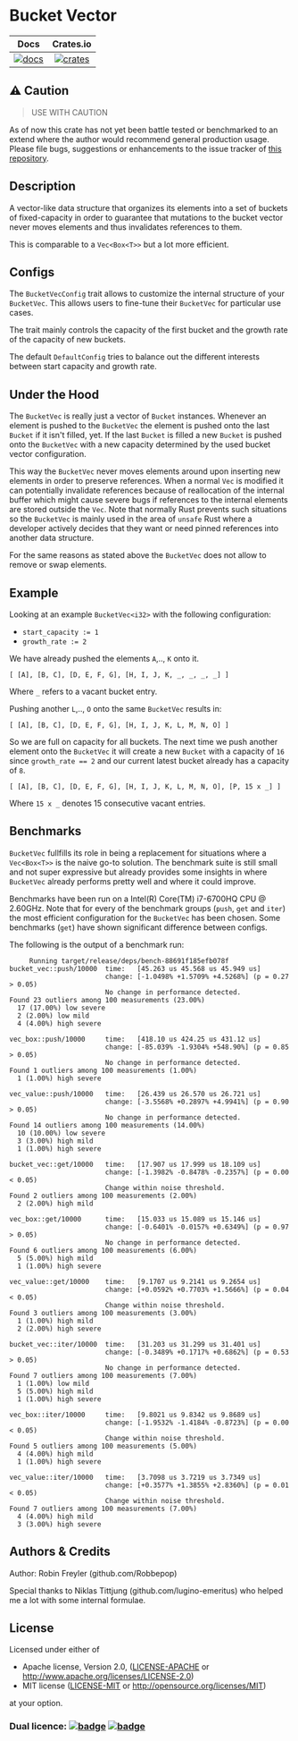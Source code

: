 # Bucket Vector

|       Docs                       |       Crates.io                        |
|:--------------------------------:|:--------------------------------------:|
| [![docs][docs-badge]][docs-link] | [![crates][crates-badge]][crates-link] |

[docs-badge]: https://docs.rs/bucket_vec/badge.svg
[docs-link]: https://docs.rs/bucket_vec
[crates-badge]: https://img.shields.io/crates/v/bucket_vec.svg
[crates-link]: https://crates.io/crates/bucket_vec

## ⚠️ Caution

> USE WITH CAUTION

As of now this crate has not yet been battle tested
or benchmarked to an extend where the author would recommend general production
usage. Please file bugs, suggestions or enhancements to the issue tracker of [this repository](github.com/Robbepop/bucket-vec).

## Description

A vector-like data structure that organizes its elements into a set of buckets
of fixed-capacity in order to guarantee that mutations to the bucket vector
never moves elements and thus invalidates references to them.

This is comparable to a `Vec<Box<T>>` but a lot more efficient.

## Configs

The `BucketVecConfig` trait allows to customize the internal structure of your
`BucketVec`. This allows users to fine-tune their `BucketVec` for particular
use cases.

The trait mainly controls the capacity of the first bucket and the growth rate
of the capacity of new buckets.

The default `DefaultConfig` tries to balance out the different interests
between start capacity and growth rate.

## Under the Hood

The `BucketVec` is really just a vector of `Bucket` instances.
Whenever an element is pushed to the `BucketVec` the element is pushed onto
the last `Bucket` if it isn't filled, yet.
If the last `Bucket` is filled a new `Bucket` is pushed onto the `BucketVec`
with a new capacity determined by the used bucket vector configuration.

This way the `BucketVec` never moves elements around upon inserting new elements
in order to preserve references. When a normal `Vec` is modified it can potentially
invalidate references because of reallocation of the internal buffer which
might cause severe bugs if references to the internal elements are stored
outside the `Vec`. Note that normally Rust prevents such situations so the
`BucketVec` is mainly used in the area of `unsafe` Rust where a developer
actively decides that they want or need pinned references into another data
structure.

For the same reasons as stated above the `BucketVec` does not allow to remove
or swap elements.

## Example

Looking at an example `BucketVec<i32>` with the following configuration:

- `start_capacity := 1`
- `growth_rate := 2`

We have already pushed the elements `A`,.., `K` onto it.

```
[ [A], [B, C], [D, E, F, G], [H, I, J, K, _, _, _, _] ]
```

Where `_` refers to a vacant bucket entry.

Pushing another `L`,.., `O` onto the same `BucketVec` results in:

```
[ [A], [B, C], [D, E, F, G], [H, I, J, K, L, M, N, O] ]
```

So we are full on capacity for all buckets.
The next time we push another element onto the `BucketVec` it will create a new `Bucket` with a capacity of `16` since `growth_rate == 2` and our current latest bucket already has a capacity of `8`.

```
[ [A], [B, C], [D, E, F, G], [H, I, J, K, L, M, N, O], [P, 15 x _] ]
```

Where `15 x _` denotes 15 consecutive vacant entries.

## Benchmarks

`BucketVec` fullfills its role in being a replacement for situations where
a `Vec<Box<T>>` is the naive go-to solution.
The benchmark suite is still small and not super expressive but already provides
some insights in where `BucketVec` already performs pretty well and where it
could improve.

Benchmarks have been run on a Intel(R) Core(TM) i7-6700HQ CPU @ 2.60GHz.
Note that for every of the benchmark groups (`push`, `get` and `iter`) the
most efficient configuration for the `BucketVec` has been chosen.
Some benchmarks (`get`) have shown significant difference between configs.

The following is the output of a benchmark run:

```
     Running target/release/deps/bench-88691f185efb078f
bucket_vec::push/10000  time:   [45.263 us 45.568 us 45.949 us]
                        change: [-1.0498% +1.5709% +4.5268%] (p = 0.27 > 0.05)
                        No change in performance detected.
Found 23 outliers among 100 measurements (23.00%)
  17 (17.00%) low severe
  2 (2.00%) low mild
  4 (4.00%) high severe

vec_box::push/10000     time:   [418.10 us 424.25 us 431.12 us]
                        change: [-85.039% -1.9304% +548.90%] (p = 0.85 > 0.05)
                        No change in performance detected.
Found 1 outliers among 100 measurements (1.00%)
  1 (1.00%) high severe

vec_value::push/10000   time:   [26.439 us 26.570 us 26.721 us]
                        change: [-3.5568% +0.2897% +4.9941%] (p = 0.90 > 0.05)
                        No change in performance detected.
Found 14 outliers among 100 measurements (14.00%)
  10 (10.00%) low severe
  3 (3.00%) high mild
  1 (1.00%) high severe

bucket_vec::get/10000   time:   [17.907 us 17.999 us 18.109 us]
                        change: [-1.3982% -0.8478% -0.2357%] (p = 0.00 < 0.05)
                        Change within noise threshold.
Found 2 outliers among 100 measurements (2.00%)
  2 (2.00%) high mild

vec_box::get/10000      time:   [15.033 us 15.089 us 15.146 us]
                        change: [-0.6401% -0.0157% +0.6349%] (p = 0.97 > 0.05)
                        No change in performance detected.
Found 6 outliers among 100 measurements (6.00%)
  5 (5.00%) high mild
  1 (1.00%) high severe

vec_value::get/10000    time:   [9.1707 us 9.2141 us 9.2654 us]
                        change: [+0.0592% +0.7703% +1.5666%] (p = 0.04 < 0.05)
                        Change within noise threshold.
Found 3 outliers among 100 measurements (3.00%)
  1 (1.00%) high mild
  2 (2.00%) high severe

bucket_vec::iter/10000  time:   [31.203 us 31.299 us 31.401 us]
                        change: [-0.3489% +0.1717% +0.6862%] (p = 0.53 > 0.05)
                        No change in performance detected.
Found 7 outliers among 100 measurements (7.00%)
  1 (1.00%) low mild
  5 (5.00%) high mild
  1 (1.00%) high severe

vec_box::iter/10000     time:   [9.8021 us 9.8342 us 9.8689 us]
                        change: [-1.9532% -1.4184% -0.8723%] (p = 0.00 < 0.05)
                        Change within noise threshold.
Found 5 outliers among 100 measurements (5.00%)
  4 (4.00%) high mild
  1 (1.00%) high severe

vec_value::iter/10000   time:   [3.7098 us 3.7219 us 3.7349 us]
                        change: [+0.3577% +1.3855% +2.8360%] (p = 0.01 < 0.05)
                        Change within noise threshold.
Found 7 outliers among 100 measurements (7.00%)
  4 (4.00%) high mild
  3 (3.00%) high severe
```

## Authors & Credits

Author: Robin Freyler (github.com/Robbepop)

Special thanks to Niklas Tittjung (github.com/lugino-emeritus) who helped me a
lot with some internal formulae.

## License

Licensed under either of

 * Apache license, Version 2.0, ([LICENSE-APACHE](LICENSE-APACHE) or http://www.apache.org/licenses/LICENSE-2.0)
 * MIT license ([LICENSE-MIT](LICENSE-MIT) or http://opensource.org/licenses/MIT)

at your option.

### Dual licence: [![badge][license-mit-badge]](LICENSE-MIT) [![badge][license-apache-badge]](LICENSE-APACHE)

[license-mit-badge]: https://img.shields.io/badge/license-MIT-blue.svg
[license-apache-badge]: https://img.shields.io/badge/license-APACHE-orange.svg
